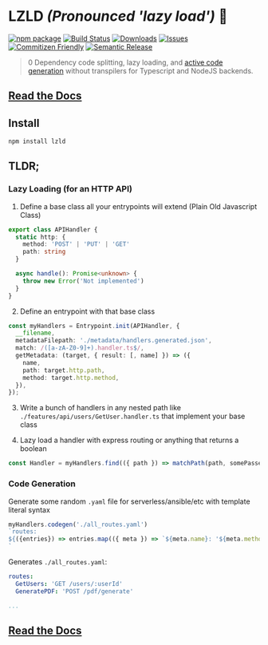 # LZLD _(Pronounced 'lazy load')_ 🦥


[![npm package][npm-img]][npm-url]
[![Build Status][build-img]][build-url]
[![Downloads][downloads-img]][downloads-url]
[![Issues][issues-img]][issues-url]
[![Commitizen Friendly][commitizen-img]][commitizen-url]
[![Semantic Release][semantic-release-img]][semantic-release-url]

> 0 Dependency code splitting, lazy loading, and [active code generation](https://wiki.c2.com/?ActiveCodeGeneration) without transpilers for Typescript and NodeJS backends.

## [Read the Docs](https://jamesapple.github.io/ts-lzld/)


## Install

```bash
npm install lzld
```

## TLDR;

### Lazy Loading (for an HTTP API)

1. Define a base class all your entrypoints will extend (Plain Old Javascript Class)

```typescript
export class APIHandler {
  static http: {
    method: 'POST' | 'PUT' | 'GET'
    path: string
  }

  async handle(): Promise<unknown> {
    throw new Error('Not implemented')
  }
}
```

2. Define an entrypoint with that base class
```typescript
const myHandlers = Entrypoint.init(APIHandler, {
  __filename,
  metadataFilepath: './metadata/handlers.generated.json',
  match: /([a-zA-Z0-9]+).handler.ts$/,
  getMetadata: (target, { result: [, name] }) => ({
    name,
    path: target.http.path,
    method: target.http.method,
  }),
});
```

3. Write a bunch of handlers in any nested path like
   `./features/api/users/GetUser.handler.ts` that implement your base class

4. Lazy load a handler with express routing or anything that returns a boolean
```typescript
const Handler = myHandlers.find(({ path }) => matchPath(path, somePassedPath))
```

### Code Generation

Generate some random `.yaml` file for serverless/ansible/etc with template
   literal syntax
```typescript
myHandlers.codegen('./all_routes.yaml')
`routes:
${({entries}) => entries.map(({ meta }) => `${meta.name}: '${meta.method} ${method.path}'`)}
`
```

Generates `./all_routes.yaml`:

```yaml
routes:
  GetUsers: 'GET /users/:userId'
  GeneratePDF: 'POST /pdf/generate'

...
```

## [Read the Docs](https://jamesapple.github.io/ts-lzld/)

[build-img]:https://github.com/jamesapple/ts-lzld/actions/workflows/release.yml/badge.svg
[build-url]:https://github.com/jamesapple/ts-lzld/actions/workflows/release.yml
[downloads-img]:https://img.shields.io/npm/dt/lzld
[downloads-url]:https://www.npmtrends.com/lzld
[npm-img]:https://img.shields.io/npm/v/lzld
[npm-url]:https://www.npmjs.com/package/lzld
[issues-img]:https://img.shields.io/github/issues/jamesapple/ts-lzld
[issues-url]:https://github.com/jamesapple/ts-lzld/issues
[semantic-release-img]:https://img.shields.io/badge/%20%20%F0%9F%93%A6%F0%9F%9A%80-semantic--release-e10079.svg
[semantic-release-url]:https://github.com/semantic-release/semantic-release
[commitizen-img]:https://img.shields.io/badge/commitizen-friendly-brightgreen.svg
[commitizen-url]:http://commitizen.github.io/cz-cli/

